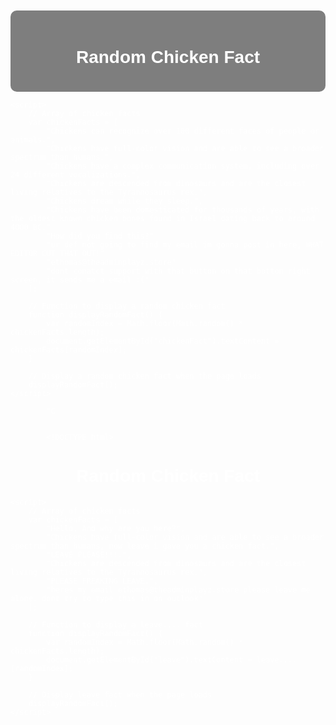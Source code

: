 
<html lang="en">
<head>
    <meta charset="UTF-8">
    <meta name="viewport" content="width=device-width, initial-scale=1.0">
    <title>Random Chicken Fact</title>
    <style>
        body {
            background-image: url('chttps://www.bing.com/images/search?view=detailV2&ccid=lJoukiW8&id=3886BB2FDCE5A0A7FD80709ED0986CBB7AA028E5&thid=OIP.lJoukiW8kyhd0xdwB4LKkwHaE8&mediaurl=https%3a%2f%2fth.bing.com%2fth%2fid%2fR.949a2e9225bc93285dd317700782ca93%3frik%3d5SigertsmNCecA%26riu%3dhttp%253a%252f%252fwww.recipefoody.com%252fuploads%252f530%252fCrispy%2bChicken%2bBreast%2bFillet.jpg%26ehk%3dYRBxrUgn0TpXCX3t8W276uatNaz96rIu9PLn1ntm0Xo%253d%26risl%3d%26pid%3dImgRaw%26r%3d0&exph=530&expw=795&q=chicken+file&simid=608047733453497910&FORM=IRPRST&ck=1483733BABFE1649EF3471E1F016F002&selectedIndex=3&itb=0'); /* Replace 'chicken_background.jpg' with your actual image file */
            background-size: cover;
            background-repeat: no-repeat;
            color: white;
            font-family: Arial, sans-serif;
            padding: 20px;
        }
        .container {
            max-width: 600px;
            margin: 0 auto;
            background-color: rgba(0, 0, 0, 0.5);
            padding: 20px;
            border-radius: 10px;
        }
        h1 {
            text-align: center;
        }
        p {
            font-size: 18px;
        }
    </style>
</head>
<body>
    <div class="container">
        <h1>Random Chicken Fact</h1>
        <p id="chickenFact"></p>
    </div>

    <script>
        // Array of chicken facts
        var chickenFacts = [
            "Chickens can recognize over 100 different faces of people or animals.",
            "Chickens have full-color vision and are able to see a broader spectrum than humans.",
            "Chickens have a complex communication system, including over 24 different vocalizations.",
            "Chickens are descended from dinosaurs and are the closest living relatives to the Tyrannosaurus rex.",
            "Chickens dream while they sleep.",
            "Chickens have been domesticated for thousands of years, with the oldest known chicken bones found in Israel dating back to around 4000 BC."
            "How did you find this?"
            "ur def not going to find my email im gonna post in here, WHAT EDITOR CUT THAT OUT!"
            "ethomas@theadminplayz.store"
            "dont conatct support with that button on that botton right screen, it sends me a email :("
        ];

        // Function to display a random chicken fact
        function displayRandomFact() {
            var randomIndex = Math.floor(Math.random() * chickenFacts.length);
            document.getElementById("chickenFact").textContent = chickenFacts[randomIndex];
        }

        // Display a random chicken fact when the page loads
        displayRandomFact();
    </script>
</body>
</html>

            "C


            <!DOCTYPE html>
<html lang="en">
<head>
    <meta charset="UTF-8">
    <meta name="viewport" content="width=device-width, initial-scale=1.0">
    <title>Random Chicken Fact</title>
</head>
<body>
    <h1>Random Chicken Fact</h1>
    <p id="chickenFact"></p>

    <script>
        // Array of chicken facts
        var chickenFacts = [
            "Hello, And why are you here?",
            "Chickens have full-color vision and are able to see a broader spectrum than humans, now leave i gave you a chicken fact.",
            "LEAVE PLEASE!!!.",
            "Chickens are descended from dinosaurs and are the closest living relatives to the Tyrannosaurus rex.",
            "PLEASE FREAKING LEAVE.",
            "heres my email ethomas@theadminplayz.store please leave me alone. dont try to type this in on outlook"
        ];

        // Function to display a leave.... fact
        function displayRandomFact() {
            var randomIndex = Math.floor(Math.random() * chickenFacts.length);
            document.getElementById("leave").textContent = leave....[randomIndex];
        }

        // Display leave fact when the page loads
        displayRandomFact();
    </script>
</body>
</html>


